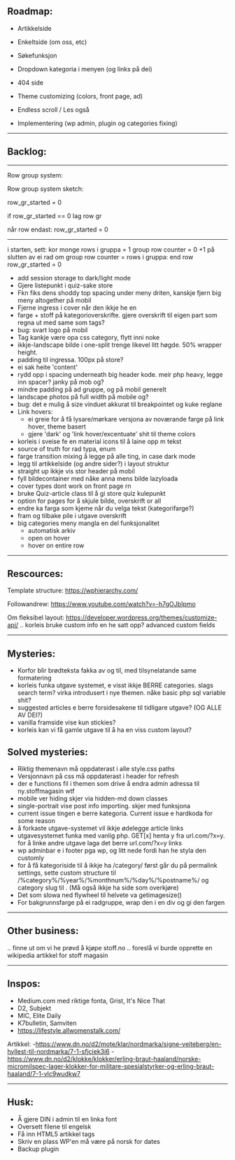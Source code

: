 ## Roadmap:

- Artikkelside
- Enkeltside (om oss, etc)
- Søkefunksjon
- Dropdown kategoria i menyen (og links på dei)
- 404 side
- Theme customizing (colors, front page, ad)

- Endless scroll / Les også

- Implementering (wp admin, plugin og categories fixing)

-------------------------------------

## Backlog: 

---------------------------
Row group system:

  Row group system sketch:

  row_gr_started = 0

  if row_gr_started == 0
    lag row gr

  når row endast: row_gr_started = 0

  ------------------------
  i starten, sett: 
  kor monge rows i gruppa = 1
  group row counter = 0
  +1 på slutten av ei rad
  om group row counter = rows i gruppa:
    end row
    row_gr_started = 0


- add session storage to dark/light mode
- Gjere listepunkt i quiz-sake store
- Fkn fiks dens shoddy top spacing under meny driten, kanskje fjern big meny altogether på mobil
- Fjerne ingress i cover når den ikkje he en
- farge + stoff på kategorioverskrifte. gjere overskrift til eigen part som regna ut med same som tags?
- bug: svart logo på mobil
- Tag kankje være opa css category, flytt inni noke
- ikkje-landscape bilde i one-split trenge likevel litt høgde. 50% wrapper height.
- padding til ingressa. 100px på store?
- ei sak heite 'content'
- rydd opp i spacing underneath big header kode. meir php heavy, legge inn spacer? janky på mob og?
- mindre padding på ad gruppe, og på mobil generelt
- landscape photos på full width på mobile og?
- bug: det e mulig å size vinduet akkurat til breakpointet og kuke reglane
- Link hovers:
  - ei greie for å få lysare/mørkare versjona av noværande farge på link hover, theme basert
  - gjere 'dark' og 'link hover/excentuate' shit til theme colors
- korleis i sveise fe en material icons til å laine opp m tekst
- source of truth for rad typa, enum
- farge transition mixing å legge på alle ting, in case dark mode
- legg til artikkelside (og andre sider?) i layout struktur
- straight up ikkje vis stor header på mobil
- fyll bildecontainer med nåke anna mens bilde lazyloada
- cover types dont work on front page rn
- bruke Quiz-article class til å gi store quiz kulepunkt
- option for pages for å skjule bilde, overskrift or all
- endre ka farga som kjeme når du velga tekst (kategorifarge?)
- fram og tilbake pile i utgave overskrift
- big categories meny mangla en del funksjonalitet
  - automatisk arkiv
  - open on hover
  - hover on entire row

------------------------------------

## Rescources:

Template structure:
https://wphierarchy.com/

Followandrew:
https://www.youtube.com/watch?v=-h7gOJbIpmo

Om fleksibel layout:
https://developer.wordpress.org/themes/customize-api/
.. korleis bruke custom info en he satt opp?
advanced custom fields


-------------------------

## Mysteries:
- Korfor blir brødteksta fakka av og til, med tilsynelatande same formatering
- korleis funka utgave systemet, e visst ikkje BERRE categories. slags search term? virka introdusert i nye themen. nåke basic php sql variable shit?
- suggested articles e berre forsidesakene til tidligare utgave? (OG ALLE AV DEI?)
- vanilla framside vise kun stickies?
- korleis kan vi få gamle utgave til å ha en viss custom layout?

## Solved mysteries:
- Riktig themenavn må oppdaterast i alle style.css paths
- Versjonnavn på css må oppdaterast i header for refresh
- der e functions fil i themen som drive å endra admin adressa til ny.stoffmagasin wtf
- mobile ver hiding skjer via hidden-md down classes
- single-portrait vise post info importing. skjer med funksjona
- current issue tingen e berre kategoria. Current issue e hardkoda for some reason
- å forkaste utgave-systemet vil ikkje ødelegge article links
- utgavesystemet funka med vanlig php. GET[x] henta y fra url.com/?x=y. for å linke andre utgave laga det berre url.com/?x=y links
- wp adminbar e i footer pga wp, og litt nede fordi han he styla den customly
- for å få kategoriside til å ikkje ha /category/ først går du på permalink settings, sette custom structure til /%category%/%year%/%monthnum%/%day%/%postname%/ og category slug til .  (Må også ikkje ha side som overkjøre)
- Det som slowa ned flywheel til helvete va getimagesize()
- For bakgrunnsfarge på ei radgruppe, wrap den i en div og gi den fargen

------------------------

## Other business:

.. finne ut om vi he prøvd å kjøpe stoff.no
.. foreslå vi burde opprette en wikipedia artikkel for stoff magasin

-------------------------

## Inspos:

- Medium.com med riktige fonta, Grist, It's Nice That
- D2, Subjekt
- MIC, Elite Daily
- K7bulletin, Samviten
- https://lifestyle.allwomenstalk.com/


Artikkel:
-https://www.dn.no/d2/mote/klar/nordmarka/signe-veiteberg/en-hyllest-til-nordmarka/7-1-sfjciek3i6
-https://www.dn.no/d2/klokke/klokker/erling-braut-haaland/norske-micromilspec-lager-klokker-for-militare-spesialstyrker-og-erling-braut-haaland/7-1-vlc9wudkw7


-------------------------

## Husk:
- Å gjere DIN i admin til en linka font
- Oversett filene til engelsk
- Få inn HTML5 artikkel tags
- Skriv en plass WP'en må være på norsk for dates
- Backup plugin
